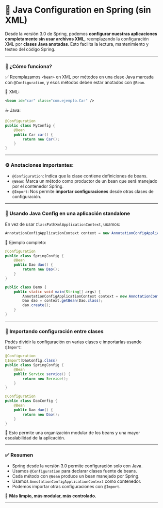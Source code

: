 # 🧩 **Java Configuration en Spring (sin XML)**

Desde la versión 3.0 de Spring, podemos **configurar nuestras aplicaciones completamente sin usar archivos XML**, reemplazando la configuración XML por **clases Java anotadas**. Esto facilita la lectura, mantenimiento y testeo del código Spring.

---

### 🧠 ¿Cómo funciona?

✅ Reemplazamos `<bean>` en XML por métodos en una clase Java marcada con `@Configuration`, y esos métodos deben estar anotados con `@Bean`.

📄 XML:

```xml
<bean id="car" class="com.ejemplo.Car" />
```

☕ Java:

```java
@Configuration
public class MyConfig {
    @Bean
    public Car car() {
        return new Car();
    }
}
```

---

### ⚙️ Anotaciones importantes:

* `@Configuration`: Indica que la clase contiene definiciones de beans.
* `@Bean`: Marca un método como productor de un bean que será manejado por el contenedor Spring.
* `@Import`: Nos permite **importar configuraciones** desde otras clases de configuración.

---

### 🚀 Usando Java Config en una aplicación standalone

En vez de usar `ClassPathXmlApplicationContext`, usamos:

```java
AnnotationConfigApplicationContext context = new AnnotationConfigApplicationContext(SpringConfig.class);
```

📌 Ejemplo completo:

```java
@Configuration
public class SpringConfig {
    @Bean
    public Dao dao() {
        return new Dao();
    }
}

public class Demo {
    public static void main(String[] args) {
        AnnotationConfigApplicationContext context = new AnnotationConfigApplicationContext(SpringConfig.class);
        Dao dao = context.getBean(Dao.class);
        dao.create();
    }
}
```

---

### 🔗 Importando configuración entre clases

Podés dividir la configuración en varias clases e importarlas usando `@Import`:

```java
@Configuration
@Import(DaoConfig.class)
public class SpringConfig {
    @Bean
    public Service service() {
        return new Service();
    }
}

@Configuration
public class DaoConfig {
    @Bean
    public Dao dao() {
        return new Dao();
    }
}
```

📝 Esto permite una organización modular de los beans y una mayor escalabilidad de la aplicación.

---

### ✅ Resumen

* Spring desde la versión 3.0 permite configuración solo con Java.
* Usamos `@Configuration` para declarar clases fuente de beans.
* Cada método con `@Bean` produce un bean manejado por Spring.
* Usamos `AnnotationConfigApplicationContext` como contenedor.
* Podemos importar otras configuraciones con `@Import`.

🔧 **Más limpio, más modular, más controlado.**

---
